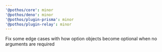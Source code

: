 ```yaml
---
'@pothos/core': minor
'@pothos/deno': minor
'@pothos/plugin-prisma': minor
'@pothos/plugin-relay': minor
---
```


Fix some edge cases with how option objects become optional when no arguments are required
